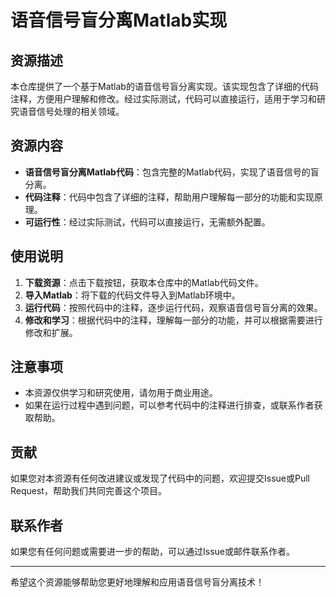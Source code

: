 # 语音信号盲分离Matlab实现

## 资源描述

本仓库提供了一个基于Matlab的语音信号盲分离实现。该实现包含了详细的代码注释，方便用户理解和修改。经过实际测试，代码可以直接运行，适用于学习和研究语音信号处理的相关领域。

## 资源内容

- **语音信号盲分离Matlab代码**：包含完整的Matlab代码，实现了语音信号的盲分离。
- **代码注释**：代码中包含了详细的注释，帮助用户理解每一部分的功能和实现原理。
- **可运行性**：经过实际测试，代码可以直接运行，无需额外配置。

## 使用说明

1. **下载资源**：点击下载按钮，获取本仓库中的Matlab代码文件。
2. **导入Matlab**：将下载的代码文件导入到Matlab环境中。
3. **运行代码**：按照代码中的注释，逐步运行代码，观察语音信号盲分离的效果。
4. **修改和学习**：根据代码中的注释，理解每一部分的功能，并可以根据需要进行修改和扩展。

## 注意事项

- 本资源仅供学习和研究使用，请勿用于商业用途。
- 如果在运行过程中遇到问题，可以参考代码中的注释进行排查，或联系作者获取帮助。

## 贡献

如果您对本资源有任何改进建议或发现了代码中的问题，欢迎提交Issue或Pull Request，帮助我们共同完善这个项目。

## 联系作者

如果您有任何问题或需要进一步的帮助，可以通过Issue或邮件联系作者。

---

希望这个资源能够帮助您更好地理解和应用语音信号盲分离技术！